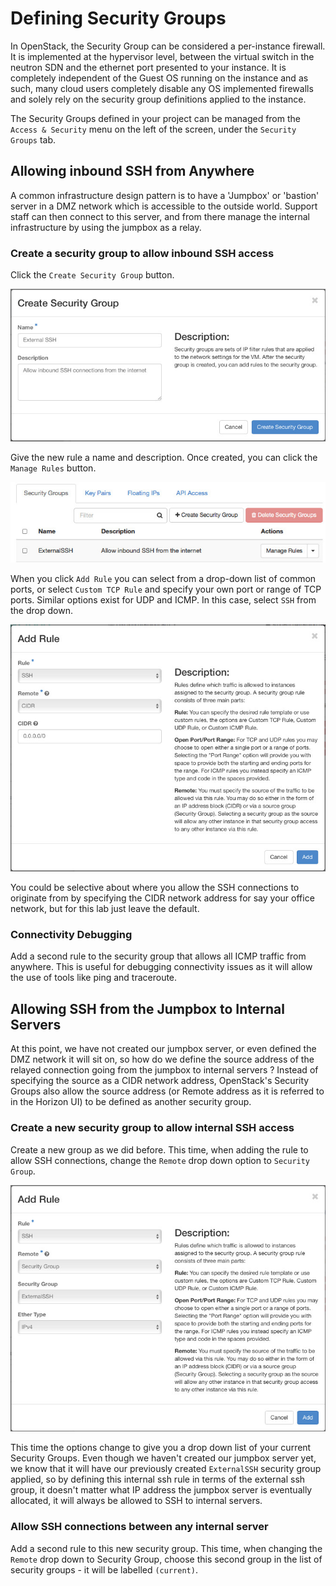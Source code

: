 Defining Security Groups
====================
In OpenStack, the Security Group can be considered a per-instance firewall. It is implemented at the hypervisor level, between the virtual switch in the neutron SDN and the ethernet port presented to your instance. It is completely independent of the Guest OS running on the instance and as such, many cloud users completely disable any OS implemented firewalls and solely rely on the security group definitions applied to the instance.

The Security Groups defined in your project can be managed from the ```Access & Security``` menu on the left of the screen, under the ```Security Groups``` tab.

## Allowing inbound SSH from Anywhere
A common infrastructure design pattern is to have a 'Jumpbox' or 'bastion' server in a DMZ network which is accessible to the outside world. Support staff can then connect to this server, and from there manage the internal infrastructure by using the jumpbox as a relay.

### Create a security group to allow inbound SSH access
Click the ```Create Security Group``` button.

![Create new security group](../images/create-security-group.jpg)

Give the new rule a name and description. Once created, you can click the ```Manage Rules``` button.

![Security Group Rules List](../images/security-group-list.jpg)

When you click ```Add Rule``` you can select from a drop-down list of common ports, or select ```Custom TCP Rule``` and specify your own port or range of TCP ports. Similar options exist for UDP and ICMP. In this case, select ```SSH``` from the drop down.

![Add SSH Rule](../images/add-ssh-rule.jpg)

You could be selective about where you allow the SSH connections to originate from by specifying the CIDR network address for say your office network, but for this lab just leave the default.

### Connectivity Debugging

Add a second rule to the security group that allows all ICMP traffic from anywhere. This is useful for debugging connectivity issues as it will allow the use of tools like ping and traceroute.

## Allowing SSH from the Jumpbox to Internal Servers
At this point, we have not created our jumpbox server, or even defined the DMZ network it will sit on, so how do we define the source address of the relayed connection going from the jumpbox to internal servers ? Instead of specifying the source as a CIDR network address, OpenStack's Security Groups also allow the source address (or Remote address as it is referred to in the Horizon UI) to be defined as another security group.

### Create a new security group to allow internal SSH access
Create a new group as we did before. This time, when adding the rule to allow SSH connections, change the ```Remote``` drop down option to ```Security Group```.

![Add rule using Security Group](../images/add-sg-rule-remote.jpg)

This time the options change to give you a drop down list of your current Security Groups. Even though we haven't created our jumpbox server yet, we know that it will have our previously created ```ExternalSSH``` security group applied, so by defining this internal ssh rule in terms of the external ssh group, it doesn't matter what IP address the jumpbox server is eventually allocated, it will always be allowed to SSH to internal servers.

### Allow SSH connections between any internal server

Add a second rule to this new security group. This time, when changing the ```Remote``` drop down to Security Group, choose this second group in the list of security groups - it will be labelled ```(current)```.